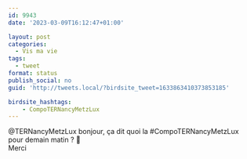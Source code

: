 ```yaml
---
id: 9943
date: '2023-03-09T16:12:47+01:00'

layout: post
categories:
  - Vis ma vie
tags:
  - tweet
format: status
publish_social: no
guid: 'http://tweets.local/?birdsite_tweet=1633863410373853185'

birdsite_hashtags:
    - CompoTERNancyMetzLux
---
```


@TERNancyMetzLux bonjour, ça dit quoi la #CompoTERNancyMetzLux pour demain matin ? 🤔  
Merci
